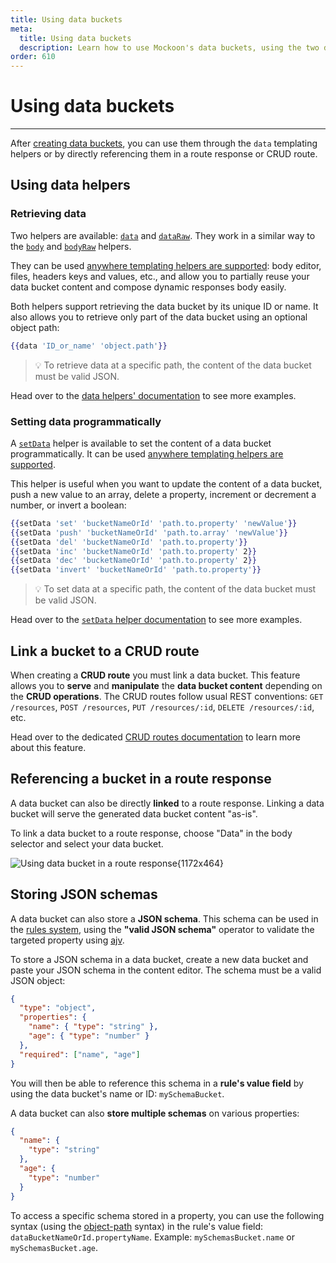 ```yaml
---
title: Using data buckets
meta:
  title: Using data buckets
  description: Learn how to use Mockoon's data buckets, using the two data and dataRaw helpers, or by directly linking the bucket to a route response
order: 610
---
```


# Using data buckets

---

After [creating data buckets](docs:data-buckets/overview), you can use them through the `data` templating helpers or by directly referencing them in a route response or CRUD route.

## Using data helpers

### Retrieving data

Two helpers are available: [`data`](docs:templating/mockoon-helpers#data) and [`dataRaw`](docs:templating/mockoon-helpers#dataraw). They work in a similar way to the [`body`](docs:templating/mockoon-request-helpers#body) and [`bodyRaw`](docs:templating/mockoon-request-helpers#bodyraw) helpers.

They can be used [anywhere templating helpers are supported](docs:templating/overview): body editor, files, headers keys and values, etc., and allow you to partially reuse your data bucket content and compose dynamic responses body easily.

Both helpers support retrieving the data bucket by its unique ID or name. It also allows you to retrieve only part of the data bucket using an optional object path:

```handlebars
{{data 'ID_or_name' 'object.path'}}
```

> 💡 To retrieve data at a specific path, the content of the data bucket must be valid JSON.

Head over to the [data helpers' documentation](docs:templating/mockoon-helpers#data) to see more examples.

### Setting data programmatically

A [`setData`](docs:templating/mockoon-helpers#setdata) helper is available to set the content of a data bucket programmatically. It can be used [anywhere templating helpers are supported](docs:templating/overview).

This helper is useful when you want to update the content of a data bucket, push a new value to an array, delete a property, increment or decrement a number, or invert a boolean:

```handlebars
{{setData 'set' 'bucketNameOrId' 'path.to.property' 'newValue'}}
{{setData 'push' 'bucketNameOrId' 'path.to.array' 'newValue'}}
{{setData 'del' 'bucketNameOrId' 'path.to.property'}}
{{setData 'inc' 'bucketNameOrId' 'path.to.property' 2}}
{{setData 'dec' 'bucketNameOrId' 'path.to.property' 2}}
{{setData 'invert' 'bucketNameOrId' 'path.to.property'}}
```

> 💡 To set data at a specific path, the content of the data bucket must be valid JSON.

Head over to the [`setData` helper documentation](docs:templating/mockoon-helpers#setdata) to see more examples.

## Link a bucket to a CRUD route

When creating a **CRUD route** you must link a data bucket. This feature allows you to **serve** and **manipulate** the **data bucket content** depending on the **CRUD operations**. The CRUD routes follow usual REST conventions: `GET /resources`, `POST /resources`, `PUT /resources/:id`, `DELETE /resources/:id`, etc.

Head over to the dedicated [CRUD routes documentation](docs:api-endpoints/crud-routes) to learn more about this feature.

## Referencing a bucket in a route response

A data bucket can also be directly **linked** to a route response. Linking a data bucket will serve the generated data bucket content "as-is".

To link a data bucket to a route response, choose "Data" in the body selector and select your data bucket.

![Using data bucket in a route response{1172x464}](docs-img:link-data-bucket-response.png)

## Storing JSON schemas

A data bucket can also store a **JSON schema**. This schema can be used in the [rules system](docs:route-responses/dynamic-rules#5-value), using the **"valid JSON schema"** operator to validate the targeted property using [ajv](https://www.npmjs.com/package/ajv).

To store a JSON schema in a data bucket, create a new data bucket and paste your JSON schema in the content editor. The schema must be a valid JSON object:

```json
{
  "type": "object",
  "properties": {
    "name": { "type": "string" },
    "age": { "type": "number" }
  },
  "required": ["name", "age"]
}
```

You will then be able to reference this schema in a **rule's value field** by using the data bucket's name or ID: `mySchemaBucket`.

A data bucket can also **store multiple schemas** on various properties:

```json
{
  "name": {
    "type": "string"
  },
  "age": {
    "type": "number"
  }
}
```

To access a specific schema stored in a property, you can use the following syntax (using the [object-path](https://www.npmjs.com/package/object-path) syntax) in the rule's value field: `dataBucketNameOrId.propertyName`. Example: `mySchemasBucket.name` or `mySchemasBucket.age`.
